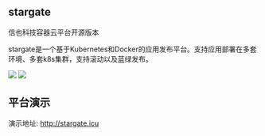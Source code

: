 ## stargate

信也科技容器云平台开源版本

stargate是一个基于Kubernetes和Docker的应用发布平台。支持应用部署在多套环境、多套k8s集群，支持滚动以及蓝绿发布。

<img src="https://stargate-1302550287.cos.ap-shanghai.myqcloud.com/stargate_3.png">

<img src="https://stargate-1302550287.cos.ap-shanghai.myqcloud.com/stargate_4.png">

## 平台演示

演示地址: http://stargate.icu
